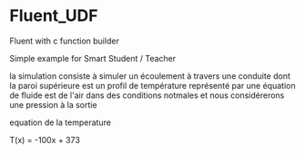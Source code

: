 # Fluent_UDF
Fluent with c function builder 

Simple example for Smart Student / Teacher



la simulation consiste à simuler un écoulement à travers une conduite dont la paroi supérieure est un profil de température représenté par une équation
de fluide est de l'air dans des conditions notmales et nous considérerons une pression à la sortie 

equation de la temperature 

T(x) =  -100x + 373 


